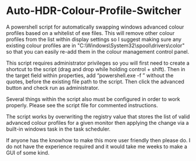# Auto-HDR-Colour-Profile-Switcher

A powershell script for automatically swapping windows advanced colour profiles based on a whitelist of exe files. This will remove other colour profiles from the list within display settings so I suggest making sure any existing colour profiles are in "C:\Windows\System32\spool\drivers\color" so that you can easily re-add them in the colour management control panel.

This script requires administrator privileges so you will first need to create a shortcut to the script (drag and drop while holding control + shift). Then in the target field within properties, add “powershell.exe -f ” without the quotes, before the existing file path to the script. Then click the advanced button and check run as administrator.

Several things within the script also must be configured in order to work properly. Please see the script file for commented instructions.


The script works by overwriting the registry value that stores the list of valid advanced colour profiles for a given monitor then applying the change via a built-in windows task in the task scheduler.

If anyone has the knowhow to make this more user friendly then please do. I do not have the experience required and it would take me weeks to make a GUI of some kind.
